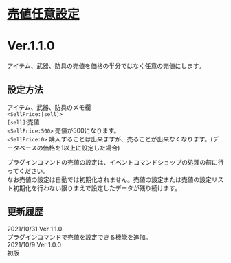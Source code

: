 # [売値任意設定](https://raw.githubusercontent.com/nuun888/MZ/master/NUUN_AnySellPrice.js)
# Ver.1.1.0

アイテム、武器、防具の売値を価格の半分ではなく任意の売値にします。

## 設定方法
アイテム、武器、防具のメモ欄  
`<SellPrice:[sell]>`  
`[sell]`:売値  
`<SellPrice:500>` 売値が500になります。  
`<SellPrice:0>` 購入することは出来ますが、売ることが出来なくなります。(データベースの価格を1以上に設定した場合)  

プラグインコマンドの売値の設定は、イベントコマンドショップの処理の前に行ってください。  
なお売値の設定は自動では初期化されません。売値の設定または売値の設定リスト初期化を行わない限りまえで設定したデータが残り続けます。

## 更新履歴
2021/10/31 Ver 1.1.0  
プラグインコマンドで売値を設定できる機能を追加。  
2021/10/9 Ver 1.0.0  
初版  
